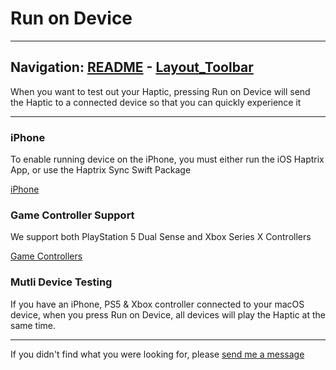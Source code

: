 # Run on Device


---
Navigation: [README](README.md) - [Layout_Toolbar](Layout_Toolbar.md)
---



When you want to test out your Haptic, pressing Run on Device will send the Haptic to a connected device so that you can quickly experience it



---


### iPhone

To enable running device on the iPhone, you must either run the iOS Haptrix App, or use the Haptrix Sync Swift Package



[iPhone](Device_iPhone.md)


### Game Controller Support

We support both PlayStation 5 Dual Sense and Xbox Series X Controllers



[Game Controllers](Device_GameControllers.md)


### Mutli Device Testing

If you have an iPhone, PS5 & Xbox controller connected to your macOS device, when you press Run on Device, all devices will play the Haptic at the same time.









---

If you didn't find what you were looking for, please [send me a message](mailto:contact+help@haptrix.com)